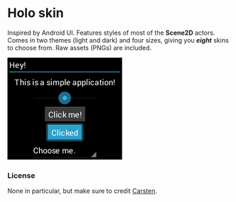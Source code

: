 # Holo skin

Inspired by Android UI. Features styles of most of the **Scene2D** actors. Comes in two themes (light and dark) and four sizes, giving you ***eight*** skins to choose from. Raw assets (PNGs) are included.

![Holo](preview.png)

### License

None in particular, but make sure to credit [Carsten](http://www.badlogicgames.com/forum/viewtopic.php?f=22&t=8533).
